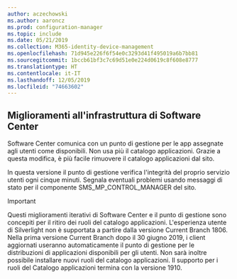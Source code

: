 ```yaml
---
author: aczechowski
ms.author: aaroncz
ms.prod: configuration-manager
ms.topic: include
ms.date: 05/21/2019
ms.collection: M365-identity-device-management
ms.openlocfilehash: 71d945e226f6f54e0c3293d41f495019a6b7bb81
ms.sourcegitcommit: 1bccb61bf3c7c69d51e0e224d0619c8f608e8777
ms.translationtype: HT
ms.contentlocale: it-IT
ms.lasthandoff: 12/05/2019
ms.locfileid: "74663602"
---
```

## <a name="bkmk_swctr"></a> Miglioramenti all'infrastruttura di Software Center

<!--3555950-->

Software Center comunica con un punto di gestione per le app assegnate agli utenti come disponibili. Non usa più il catalogo applicazioni. Grazie a questa modifica, è più facile rimuovere il catalogo applicazioni dal sito.

In questa versione il punto di gestione verifica l'integrità del proprio servizio utenti ogni cinque minuti. Segnala eventuali problemi usando messaggi di stato per il componente SMS_MP_CONTROL_MANAGER del sito.

> [!Important]  
> Questi miglioramenti iterativi di Software Center e il punto di gestione sono concepiti per il ritiro dei ruoli del catalogo applicazioni. L'esperienza utente di Silverlight non è supportata a partire dalla versione Current Branch 1806. Nella prima versione Current Branch dopo il 30 giugno 2019, i client aggiornati useranno automaticamente il punto di gestione per le distribuzioni di applicazioni disponibili per gli utenti. Non sarà inoltre possibile installare nuovi ruoli del catalogo applicazioni. Il supporto per i ruoli del Catalogo applicazioni termina con la versione 1910.  
